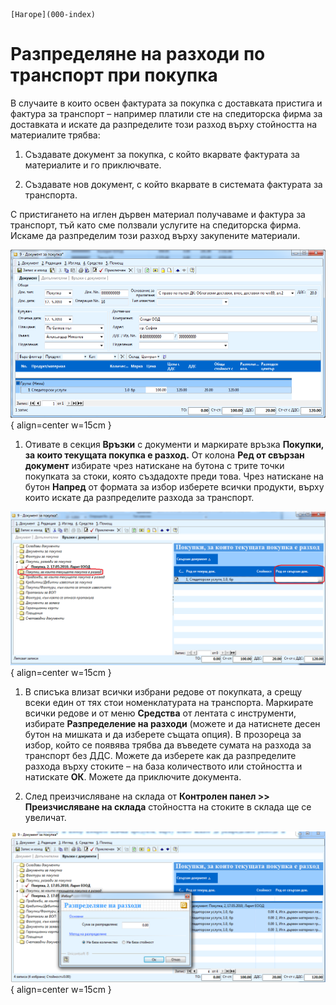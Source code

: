 ```{only} html
[Нагоре](000-index)
```

# Разпределяне на разходи по транспорт при покупка

В случаите в които освен фактурата за покупка с доставката пристига и
фактура за транспорт – например платили сте на спедиторска фирма за
доставката и искате да разпределите този разход върху стойността на
материалите трябва:

1. Създавате документ за покупка, с който вкарвате фактурата за материалите и го приключвате.

1. Създавате нов документ, с който вкарвате в системата фактурата за транспорта. 

С пристигането на иглен дървен материал получаваме и фактура за
транспорт, тъй като сме ползвали услугите на спедиторска фирма.
Искаме да разпределим този разход върху закупените материали.

![](913-image76.png){ align=center w=15cm }

1. Отивате в секция **Връзки** с документи и маркирате връзка **Покупки, за които текущата покупка е разход.** От колона **Ред от свързан документ** избирате чрез натискане на бутона с трите точки покупката за стоки, която създадохте преди това. Чрез натискане на бутон **Напред** от формата за избор изберете всички продукти, върху които искате да разпределите разхода за транспорт. 

![](914-image77.png){ align=center w=15cm }

1. В списъка влизат всички избрани редове от покупката, а срещу всеки един от тях стои номенклатурата на транспорта. Маркирате всички редове и от меню **Средства** от лентата с инструменти, избирате **Разпределение на разходи** (можете и да натиснете десен бутон на мишката и да изберете същата опция). В прозореца за избор, който се появява трябва да въведете сумата на разхода за транспорт без ДДС. Можете да изберете как да разпределите разхода върху стоките – на база количеството или стойността и натискате **ОК**. Можете да приключите документа.

1. След преизчисляване на склада от **Контролен панел \>\> Преизчисляване на склада** стойността на стоките в склада ще се увеличат.

![](915-image78.png){ align=center w=15cm }
